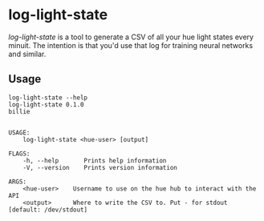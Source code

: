 # log-light-state

*log-light-state* is a tool to generate a CSV of all your hue light
states every minuit. The intention is that you'd use that log for
training neural networks and similar.

## Usage

``` shell
log-light-state --help
log-light-state 0.1.0
billie


USAGE:
    log-light-state <hue-user> [output]

FLAGS:
    -h, --help       Prints help information
    -V, --version    Prints version information

ARGS:
    <hue-user>    Username to use on the hue hub to interact with the API
    <output>      Where to write the CSV to. Put - for stdout [default: /dev/stdout]
```
